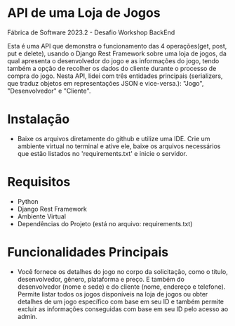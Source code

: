 # API de uma Loja de Jogos
Fábrica de Software 2023.2 - Desafio Workshop BackEnd

Esta é uma API que demonstra o funcionamento das 4 operações(get, post, put e delete), usando o Django Rest Framework sobre uma loja de jogos, da qual apresenta o desenvolvedor do jogo e as informações do jogo, tendo também a opção de recolher os dados do cliente durante o processo de compra do jogo. Nesta API, lidei com três entidades principais (serializers, que traduz objetos em representações JSON e vice-versa.): "Jogo", "Desenvolvedor" e "Cliente".

# Instalação
- Baixe os arquivos diretamente do github e utilize uma IDE. Crie um ambiente virtual no terminal e ative ele, baixe os arquivos necessários que estão listados no 'requirements.txt' e inicie o servidor.

# Requisitos
- Python
- Django Rest Framework
- Ambiente Virtual
- Dependências do Projeto (está no arquivo: requirements.txt)

# Funcionalidades Principais
- Você fornece os detalhes do jogo no corpo da solicitação, como o título, desenvolvedor, gênero, plataforma e preço. E também do desenvolvedor (nome e sede) e do cliente (nome, endereço e telefone). Permite listar todos os jogos disponíveis na loja de jogos ou obter detalhes de um jogo específico com base em seu ID e também permite excluir as informações conseguidas com base em seu ID pelo acesso ao admin.
